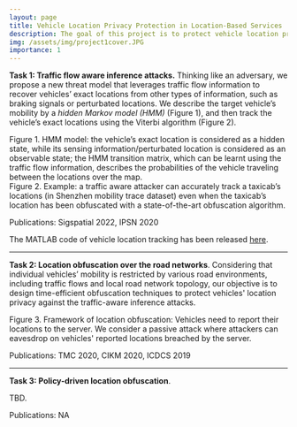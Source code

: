 ```yaml
---
layout: page
title: Vehicle Location Privacy Protection in Location-Based Services
description: The goal of this project is to protect vehicle location privacy in various location based applications. 
img: /assets/img/project1cover.JPG
importance: 1
---
```


**Task 1: Traffic flow aware inference attacks.** Thinking like an adversary, we propose a new threat model that leverages traffic flow information to recover vehicles’ exact locations from other types of information, such as braking signals or perturbated locations. We describe the target vehicle’s mobility by a *hidden Markov model (HMM)* (Figure 1), and then track the vehicle’s exact locations using the Viterbi algorithm (Figure 2). 

<div class="row justify-content-md-center">
    <div class="col-sm-9">
        <img class="img-fluid rounded z-depth-1" src="{{ '/assets/img/TrafficAdapter_HMM.png' | relative_url }}" alt="" title="Figure 1. HMM model"/>
    </div>
</div>
<div class="caption">
    Figure 1. HMM model: the vehicle’s exact location is considered as a hidden state, while its sensing information/perturbated location is considered as an observable state; the HMM transition matrix, which can be learnt using the traffic flow information, describes the probabilities of the vehicle traveling between the locations over the map. 
</div>

<div class="row justify-content-md-center">
    <div class="col-sm-9">
        <img class="img-fluid rounded z-depth-1" src="{{ '/assets/img/TrafficAdapter_inference.png' | relative_url }}" alt="" title="Figure 1. Example: Accuracy of location tracking using the vehicle traffic flow information."/>
    </div>
</div>
<div class="caption">
    Figure 2. Example: a traffic aware attacker can accurately track a taxicab’s locations (in Shenzhen mobility trace dataset) even when the taxicab’s location has been obfuscated with a state-of-the-art obfuscation algorithm.
</div>

Publications: Sigspatial 2022, IPSN 2020

The MATLAB code of vehicle location tracking has been released [here](https://github.com/chenxiq1986/vehicle-traffic-flow-aware-attack).

---

**Task 2: Location obfuscation over the road networks**. Considering that individual vehicles’ mobility is restricted by various road environments, including traffic flows and local road network topology, our objective is to design time-efficient obfuscation techniques to protect vehicles' location privacy against the traffic-aware inference attacks. 


<div class="row justify-content-md-center">
    <div class="col-sm-9">
        <img class="img-fluid rounded z-depth-1" src="{{ '/assets/img/TrafficAdapter_Framework.png' | relative_url }}" alt="" title="Figure 3. Framework of location obfuscation"/>
    </div>
</div>
<div class="caption">
    Figure 3. Framework of location obfuscation: Vehicles need to report their locations to the server. We consider a passive attack where attackers can eavesdrop on vehicles' reported locations  breached by the server. 
</div>

Publications: 
TMC 2020, CIKM 2020, ICDCS 2019

---

**Task 3: Policy-driven location obfuscation**. 

TBD. 

Publications: NA


